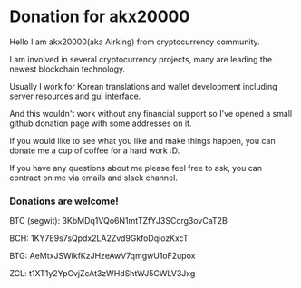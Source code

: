 # Donation for akx20000

Hello I am akx20000(aka Airking) from cryptocurrency community.

I am involved in several cryptocurrency projects, many are leading the newest blockchain technology.

Usually I work for Korean translations and wallet development including server resources and gui interface.

And this wouldn't work without any financial support so I've opened a small github donation page with some addresses on it.

If you would like to see what you like and make things happen, you can donate me a cup of coffee for a hard work :D.

If you have any questions about me please feel free to ask, you can contract on me via emails and slack channel.


### Donations are welcome!

BTC (segwit): 3KbMDq1VQo6N1mtTZfYJ3SCcrg3ovCaT2B

BCH: 1KY7E9s7sQpdx2LA2Zvd9GkfoDqiozKxcT

BTG: AeMtxJSWikfKzJHzeAwV7qmgwU1oF2upox

ZCL: t1XT1y2YpCvjZcAt3zWHdShtWJ5CWLV3Jxg
